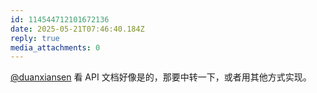 ```yaml
---
id: 114544712101672136
date: 2025-05-21T07:46:40.184Z
reply: true
media_attachments: 0
---
```


[@duanxiansen](https://duanbo.cc/@duanxiansen) 看 API 文档好像是的，那要中转一下，或者用其他方式实现。

